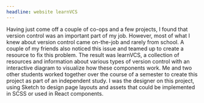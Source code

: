 ```yaml
---
headline: website learnVCS
---
```

Having just come off a couple of co-ops and a few projects, I found that version control was an important part of my job. However, most of what I knew about version control came on-the-job and rarely from school. A couple of my friends also noticed this issue and teamed up to create a resource to fix this problem. The result was learnVCS, a collection of resources and information about various types of version control with an interactive diagram to visualize how these components work. Me and two other students worked together over the course of a semester to create this project as part of an independent study. I was the designer on this project, using Sketch to design page layouts and assets that could be implemented in SCSS or used in React components.

